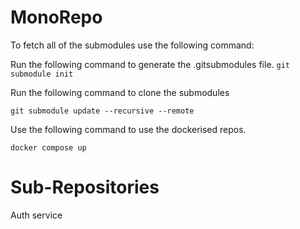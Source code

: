 # MonoRepo

To fetch all of the submodules use the following command:

Run the following command to generate the .gitsubmodules file.
`git submodule init`

Run the following command to clone the submodules

`git submodule update --recursive --remote`

Use the following command to use the dockerised repos.

`docker compose up`

# Sub-Repositories

Auth service
